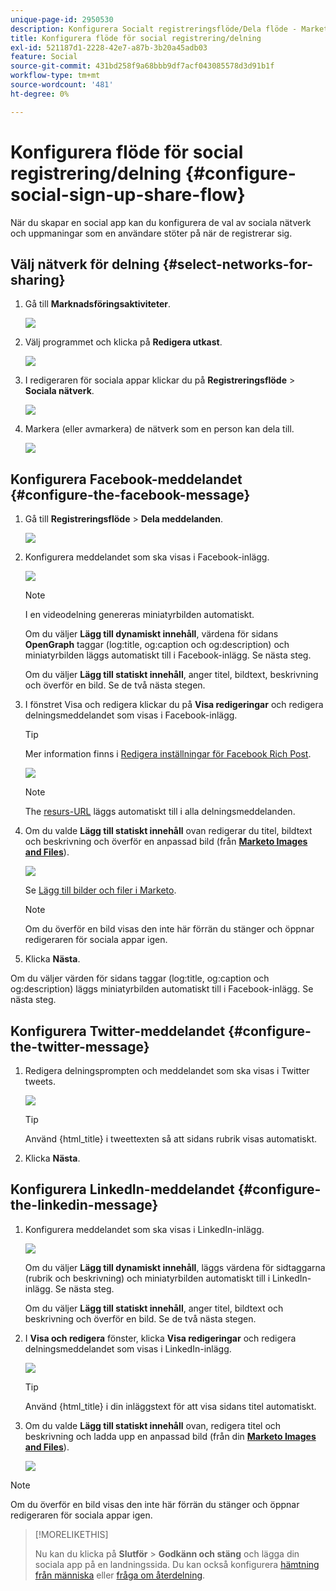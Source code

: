 ```yaml
---
unique-page-id: 2950530
description: Konfigurera Socialt registreringsflöde/Dela flöde - Marketo Docs - Produktdokumentation
title: Konfigurera flöde för social registrering/delning
exl-id: 521187d1-2228-42e7-a87b-3b20a45adb03
feature: Social
source-git-commit: 431bd258f9a68bbb9df7acf043085578d3d91b1f
workflow-type: tm+mt
source-wordcount: '481'
ht-degree: 0%

---
```


# Konfigurera flöde för social registrering/delning {#configure-social-sign-up-share-flow}

När du skapar en social app kan du konfigurera de val av sociala nätverk och uppmaningar som en användare stöter på när de registrerar sig.

## Välj nätverk för delning {#select-networks-for-sharing}

1. Gå till **Marknadsföringsaktiviteter**.

   ![](assets/ma-1.png)

1. Välj programmet och klicka på **Redigera utkast**.

   ![](assets/image2014-9-22-13-3a57-3a43.png)

1. I redigeraren för sociala appar klickar du på **Registreringsflöde** > **Sociala nätverk**.

   ![](assets/three.png)

1. Markera (eller avmarkera) de nätverk som en person kan dela till.

   ![](assets/four.png)

## Konfigurera Facebook-meddelandet {#configure-the-facebook-message}

1. Gå till **Registreringsflöde** > **Dela meddelanden**.

   ![](assets/five.png)

1. Konfigurera meddelandet som ska visas i Facebook-inlägg.

   ![](assets/image2014-9-22-13-3a58-3a54.png)

   >[!NOTE]
   >
   >I en videodelning genereras miniatyrbilden automatiskt.

   Om du väljer **Lägg till dynamiskt innehåll**, värdena för sidans **OpenGraph** taggar (log:title, og:caption och og:description) och miniatyrbilden läggs automatiskt till i Facebook-inlägg. Se nästa steg.

   Om du väljer **Lägg till statiskt innehåll**, anger titel, bildtext, beskrivning och överför en bild. Se de två nästa stegen.

1. I fönstret Visa och redigera klickar du på **Visa redigeringar** och redigera delningsmeddelandet som visas i Facebook-inlägg.

   >[!TIP]
   >
   >Mer information finns i [Redigera inställningar för Facebook Rich Post](/help/marketo/product-docs/demand-generation/facebook/edit-facebook-rich-post-settings.md).

   ![](assets/image2014-9-22-13-3a59-3a57.png)

   >[!NOTE]
   >
   >The [resurs-URL](/help/marketo/product-docs/demand-generation/social/social-functions/choose-the-share-url-for-a-social-app.md) läggs automatiskt till i alla delningsmeddelanden.

1. Om du valde **Lägg till statiskt innehåll** ovan redigerar du titel, bildtext och beskrivning och överför en anpassad bild (från [**Marketo Images and Files**](/help/marketo/product-docs/demand-generation/images-and-files/add-images-and-files-to-marketo.md)).

   ![](assets/image2014-9-22-14-3a1-3a11.png)

   Se [Lägg till bilder och filer i Marketo](/help/marketo/product-docs/demand-generation/images-and-files/add-images-and-files-to-marketo.md).

   >[!NOTE]
   >
   >Om du överför en bild visas den inte här förrän du stänger och öppnar redigeraren för sociala appar igen.

1. Klicka **Nästa**.

Om du väljer värden för sidans taggar (log:title, og:caption och og:description) läggs miniatyrbilden automatiskt till i Facebook-inlägg. Se nästa steg.

## Konfigurera Twitter-meddelandet {#configure-the-twitter-message}

1. Redigera delningsprompten och meddelandet som ska visas i Twitter tweets.

   ![](assets/image2014-9-22-14-3a2-3a31.png)

   >[!TIP]
   >
   >Använd {html_title} i tweettexten så att sidans rubrik visas automatiskt.

1. Klicka **Nästa**.

## Konfigurera LinkedIn-meddelandet {#configure-the-linkedin-message}

1. Konfigurera meddelandet som ska visas i LinkedIn-inlägg.

   ![](assets/image2014-9-22-14-3a3-3a8.png)

   Om du väljer **Lägg till dynamiskt innehåll**, läggs värdena för sidtaggarna (rubrik och beskrivning) och miniatyrbilden automatiskt till i LinkedIn-inlägg. Se nästa steg.

   Om du väljer **Lägg till statiskt innehåll**, anger titel, bildtext och beskrivning och överför en bild. Se de två nästa stegen.

1. I **Visa och redigera** fönster, klicka **Visa redigeringar** och redigera delningsmeddelandet som visas i LinkedIn-inlägg.

   ![](assets/image2014-9-22-14-3a4-3a6.png)

   >[!TIP]
   >
   >Använd {html_title} i din inläggstext för att visa sidans titel automatiskt.

1. Om du valde **Lägg till statiskt innehåll** ovan, redigera titel och beskrivning och ladda upp en anpassad bild (från din [**Marketo Images and Files**](/help/marketo/product-docs/demand-generation/images-and-files/add-images-and-files-to-marketo.md)).

   ![](assets/image2014-9-22-13-3a55-3a17.png)

>[!NOTE]
>
>Om du överför en bild visas den inte här förrän du stänger och öppnar redigeraren för sociala appar igen.

>[!MORELIKETHIS]
>
>Nu kan du klicka på **Slutför** > **Godkänn och stäng** och lägga din sociala app på en landningssida. Du kan också konfigurera [hämtning från människa](/help/marketo/product-docs/demand-generation/social/configuring-social-actions/configure-person-capture-for-a-social-app.md) eller [fråga om återdelning](/help/marketo/product-docs/demand-generation/social/configuring-social-actions/configure-re-share-email-and-prompt-for-a-social-app.md).
